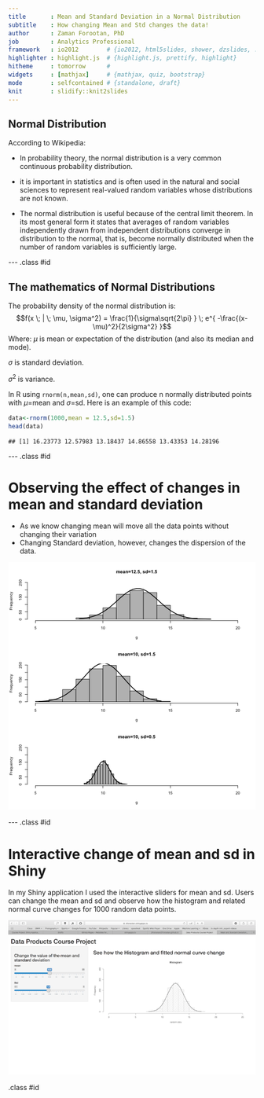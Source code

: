 ```yaml
---
title       : Mean and Standard Deviation in a Normal Distribution
subtitle    : How changing Mean and Std changes the data!
author      : Zaman Forootan, PhD
job         : Analytics Professional
framework   : io2012        # {io2012, html5slides, shower, dzslides, ...}
highlighter : highlight.js  # {highlight.js, prettify, highlight}
hitheme     : tomorrow      # 
widgets     : [mathjax]     # {mathjax, quiz, bootstrap}
mode        : selfcontained # {standalone, draft}
knit        : slidify::knit2slides
---
```


## Normal Distribution

According to Wikipedia:
- In probability theory, the normal distribution is a very common continuous probability distribution. 
- it is important in statistics and is often used in the natural and social sciences to represent real-valued random variables whose distributions are not known.

- The normal distribution is useful because of the central limit theorem. In its most general form it states that averages of random variables independently drawn from independent distributions converge in distribution to the normal, that is, become normally distributed when the number of random variables is sufficiently large.

--- .class #id 

## The mathematics of Normal Distributions

The probability density of the normal distribution is:
$$f(x \; | \; \mu, \sigma^2) = \frac{1}{\sigma\sqrt{2\pi} } \; e^{ -\frac{(x-\mu)^2}{2\sigma^2} }$$
Where:
$\mu$ is mean or expectation of the distribution (and also its median and mode).

$\sigma$ is standard deviation.

$\sigma^2$ is variance.

In R using <code>rnorm(n,mean,sd)</code>, one can produce n normally distributed points with $\mu$=mean and $\sigma$=sd. Here is an example of this code:

```r
data<-rnorm(1000,mean = 12.5,sd=1.5)
head(data)
```

```
## [1] 16.23773 12.57983 13.18437 14.86558 13.43353 14.28196
```

--- .class #id 

# Observing the effect of changes in mean and standard deviation

- As we know changing mean will move all the data points without changing their variation
- Changing Standard deviation, however, changes the dispersion of the data. 

![plot of chunk unnamed-chunk-2](assets/fig/unnamed-chunk-2-1.png)

--- .class #id

# Interactive change of mean and sd in Shiny
In my Shiny application I used the interactive sliders for mean and sd. 
Users can change the mean and sd and observe how the histogram and related normal curve changes for 1000 random data points.

![width](Shiny.png)

.class #id
